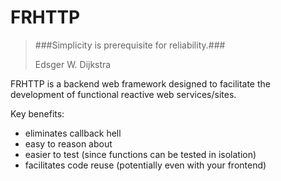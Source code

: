 FRHTTP
=========

> ###Simplicity is prerequisite for reliability.###
>
> Edsger W. Dijkstra

FRHTTP is a backend web framework designed to facilitate the development of functional reactive web services/sites.

Key benefits:
* eliminates callback hell
* easy to reason about
* easier to test (since functions can be tested in isolation)
* facilitates code reuse (potentially even with your frontend)
